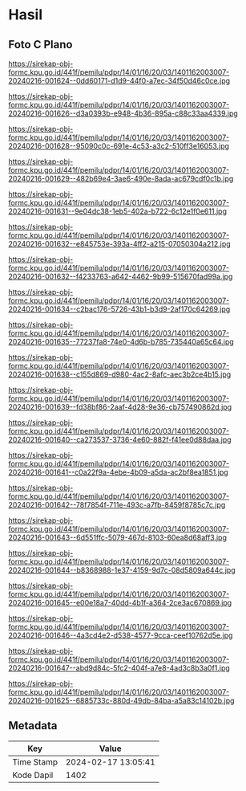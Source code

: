 # Hasil

## Foto C Plano

https://sirekap-obj-formc.kpu.go.id/441f/pemilu/pdpr/14/01/16/20/03/1401162003007-20240216-001624--0dd60171-d1d9-44f0-a7ec-34f50d46c0ce.jpg

https://sirekap-obj-formc.kpu.go.id/441f/pemilu/pdpr/14/01/16/20/03/1401162003007-20240216-001626--d3a0393b-e948-4b36-895a-c88c33aa4339.jpg

https://sirekap-obj-formc.kpu.go.id/441f/pemilu/pdpr/14/01/16/20/03/1401162003007-20240216-001628--95090c0c-691e-4c53-a3c2-510ff3e16053.jpg

https://sirekap-obj-formc.kpu.go.id/441f/pemilu/pdpr/14/01/16/20/03/1401162003007-20240216-001629--482b69e4-3ae6-490e-8ada-ac679cdf0c1b.jpg

https://sirekap-obj-formc.kpu.go.id/441f/pemilu/pdpr/14/01/16/20/03/1401162003007-20240216-001631--9e04dc38-1eb5-402a-b722-6c12e1f0e611.jpg

https://sirekap-obj-formc.kpu.go.id/441f/pemilu/pdpr/14/01/16/20/03/1401162003007-20240216-001632--e845753e-393a-4ff2-a215-07050304a212.jpg

https://sirekap-obj-formc.kpu.go.id/441f/pemilu/pdpr/14/01/16/20/03/1401162003007-20240216-001632--f4233763-a642-4462-9b99-515670fad99a.jpg

https://sirekap-obj-formc.kpu.go.id/441f/pemilu/pdpr/14/01/16/20/03/1401162003007-20240216-001634--c2bac176-5726-43b1-b3d9-2af170c64269.jpg

https://sirekap-obj-formc.kpu.go.id/441f/pemilu/pdpr/14/01/16/20/03/1401162003007-20240216-001635--77237fa8-74e0-4d6b-b785-735440a65c64.jpg

https://sirekap-obj-formc.kpu.go.id/441f/pemilu/pdpr/14/01/16/20/03/1401162003007-20240216-001638--c155d869-d980-4ac2-8afc-aec3b2ce4b15.jpg

https://sirekap-obj-formc.kpu.go.id/441f/pemilu/pdpr/14/01/16/20/03/1401162003007-20240216-001639--fd38bf86-2aaf-4d28-9e36-cb757490862d.jpg

https://sirekap-obj-formc.kpu.go.id/441f/pemilu/pdpr/14/01/16/20/03/1401162003007-20240216-001640--ca273537-3736-4e60-882f-f41ee0d88daa.jpg

https://sirekap-obj-formc.kpu.go.id/441f/pemilu/pdpr/14/01/16/20/03/1401162003007-20240216-001641--c0a22f9a-4ebe-4b09-a5da-ac2bf8ea1851.jpg

https://sirekap-obj-formc.kpu.go.id/441f/pemilu/pdpr/14/01/16/20/03/1401162003007-20240216-001642--78f7854f-711e-493c-a7fb-8459f8785c7c.jpg

https://sirekap-obj-formc.kpu.go.id/441f/pemilu/pdpr/14/01/16/20/03/1401162003007-20240216-001643--6d551ffc-5079-467d-8103-60ea8d68aff3.jpg

https://sirekap-obj-formc.kpu.go.id/441f/pemilu/pdpr/14/01/16/20/03/1401162003007-20240216-001644--b8368988-1e37-4159-9d7c-08d5809a644c.jpg

https://sirekap-obj-formc.kpu.go.id/441f/pemilu/pdpr/14/01/16/20/03/1401162003007-20240216-001645--e00e18a7-40dd-4b1f-a364-2ce3ac670869.jpg

https://sirekap-obj-formc.kpu.go.id/441f/pemilu/pdpr/14/01/16/20/03/1401162003007-20240216-001646--4a3cd4e2-d538-4577-9cca-ceef10762d5e.jpg

https://sirekap-obj-formc.kpu.go.id/441f/pemilu/pdpr/14/01/16/20/03/1401162003007-20240216-001647--abd9d84c-5fc2-404f-a7e8-4ad3c8b3a0f1.jpg

https://sirekap-obj-formc.kpu.go.id/441f/pemilu/pdpr/14/01/16/20/03/1401162003007-20240216-001625--6885733c-880d-49db-84ba-a5a83c14102b.jpg


## Metadata

| Key        | Value               |
| ---------- | ------------------- |
| Time Stamp | 2024-02-17 13:05:41 |
| Kode Dapil | 1402                |



